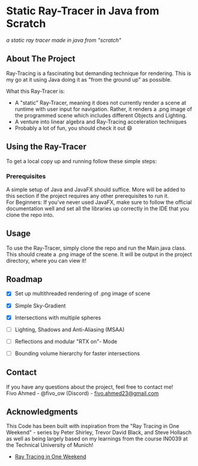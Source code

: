 # Static Ray-Tracer in Java from Scratch

*a static ray tracer made in java from "scratch"*


<!-- ABOUT THE PROJECT -->
## About The Project

Ray-Tracing is a fascinating but demanding technique for rendering. This is my go at it using Java doing it as "from the ground up" as possible.

What this Ray-Tracer is:
* A "static" Ray-Tracer, meaning it does not currently render a scene at runtime with user input for navigation. Rather, it renders a .png image of the programmed scene which includes different Objects and Lighting.
* A venture into linear algebra and Ray-Tracing acceleration techniques
* Probably a lot of fun, you should check it out :smile:

<!-- GETTING STARTED -->
## Using the Ray-Tracer

To get a local copy up and running follow these simple steps:

### Prerequisites

A simple setup of Java and JavaFX should suffice. More will be added to this section if the project requires any other prerequisites to run it. <br>
For Beginners: If you've never used JavaFX, make sure to follow the official documentation well and set all the libraries up correctly in the IDE that you clone the repo into.

<!-- USAGE EXAMPLES -->
## Usage

To use the Ray-Tracer, simply clone the repo and run the Main.java class. This should create a .png image of the scene. It will be output in the project directory, where you can view it!

<!-- ROADMAP -->
## Roadmap

- [x] Set up multithreaded rendering of .png image of scene
- [x] Simple Sky-Gradient
- [x] Intersections with multiple spheres
- [ ] Lighting, Shadows and Anti-Aliasing (MSAA)
- [ ] Reflections and modular "RTX on"- Mode
- [ ] Bounding volume hierarchy for faster intersections


<!-- CONTACT -->
## Contact
If you have any questions about the project, feel free to contact me! <br>
Fivo Ahmed - @fivo_ow (Discord) - fivo.ahmed23@gmail.com



<!-- ACKNOWLEDGMENTS -->
## Acknowledgments

This Code has been built with inspiration from the "Ray Tracing in One Weekend" - series by Peter Shirley, Trevor David Black, and Steve Hollasch as well as being largely based on my learnings from the course IN0039 at the Technical University of Munich! 
* [Ray Tracing in One Weekend](https://raytracing.github.io/books/RayTracingInOneWeekend.html)




<!-- MARKDOWN LINKS & IMAGES -->
<!-- https://www.markdownguide.org/basic-syntax/#reference-style-links -->
[contributors-shield]: https://img.shields.io/github/contributors/othneildrew/Best-README-Template.svg?style=for-the-badge
[contributors-url]: https://github.com/othneildrew/Best-README-Template/graphs/contributors
[forks-shield]: https://img.shields.io/github/forks/othneildrew/Best-README-Template.svg?style=for-the-badge
[forks-url]: https://github.com/othneildrew/Best-README-Template/network/members
[stars-shield]: https://img.shields.io/github/stars/othneildrew/Best-README-Template.svg?style=for-the-badge
[stars-url]: https://github.com/othneildrew/Best-README-Template/stargazers
[issues-shield]: https://img.shields.io/github/issues/othneildrew/Best-README-Template.svg?style=for-the-badge
[issues-url]: https://github.com/othneildrew/Best-README-Template/issues
[license-shield]: https://img.shields.io/github/license/othneildrew/Best-README-Template.svg?style=for-the-badge
[license-url]: https://github.com/othneildrew/Best-README-Template/blob/master/LICENSE.txt
[linkedin-shield]: https://img.shields.io/badge/-LinkedIn-black.svg?style=for-the-badge&logo=linkedin&colorB=555
[linkedin-url]: https://linkedin.com/in/othneildrew
[product-screenshot]: images/screenshot.png
[Next.js]: https://img.shields.io/badge/next.js-000000?style=for-the-badge&logo=nextdotjs&logoColor=white
[Next-url]: https://nextjs.org/
[React.js]: https://img.shields.io/badge/React-20232A?style=for-the-badge&logo=react&logoColor=61DAFB
[React-url]: https://reactjs.org/
[Vue.js]: https://img.shields.io/badge/Vue.js-35495E?style=for-the-badge&logo=vuedotjs&logoColor=4FC08D
[Vue-url]: https://vuejs.org/
[Angular.io]: https://img.shields.io/badge/Angular-DD0031?style=for-the-badge&logo=angular&logoColor=white
[Angular-url]: https://angular.io/
[Svelte.dev]: https://img.shields.io/badge/Svelte-4A4A55?style=for-the-badge&logo=svelte&logoColor=FF3E00
[Svelte-url]: https://svelte.dev/
[Laravel.com]: https://img.shields.io/badge/Laravel-FF2D20?style=for-the-badge&logo=laravel&logoColor=white
[Laravel-url]: https://laravel.com
[Bootstrap.com]: https://img.shields.io/badge/Bootstrap-563D7C?style=for-the-badge&logo=bootstrap&logoColor=white
[Bootstrap-url]: https://getbootstrap.com
[JQuery.com]: https://img.shields.io/badge/jQuery-0769AD?style=for-the-badge&logo=jquery&logoColor=white
[JQuery-url]: https://jquery.com 
